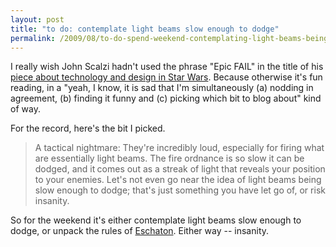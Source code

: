 ```yaml
---
layout: post
title: "to do: contemplate light beams slow enough to dodge"
permalink: /2009/08/to-do-spend-weekend-contemplating-light-beams-being-slow-enough-to-dodge.html
---
```


<p>I really wish John Scalzi hadn&#39;t used the phrase &quot;Epic FAIL&quot; in the title of his <a href="http://blogs.amctv.com/scifi-scanner/2009/08/bad-designs-in-star-wars.php">piece about technology and design in Star Wars</a>. Because otherwise it&#39;s fun reading, in a &quot;yeah, I know, it is sad that I&#39;m simultaneously (a) nodding in agreement, (b) finding it funny and (c) picking which bit to blog about&quot; kind of way.</p>

<p>For the record, here&#39;s the bit I picked.</p>

<blockquote>A tactical nightmare: They&#39;re incredibly loud, especially for firing what are essentially light beams. The fire ordnance is so slow it can be dodged, and it<strong> </strong>comes out as a streak of light that reveals your position to your enemies. Let&#39;s not even go near the idea of light beams being slow enough to dodge; that&#39;s just something you have let go of, or risk insanity.</blockquote>

<p>So for the weekend it&#39;s either contemplate light beams slow enough to dodge, or unpack the rules of <a href="http://paytonij.wikispaces.com/Eschaton">Eschaton</a>. Either way -- insanity.</p>


